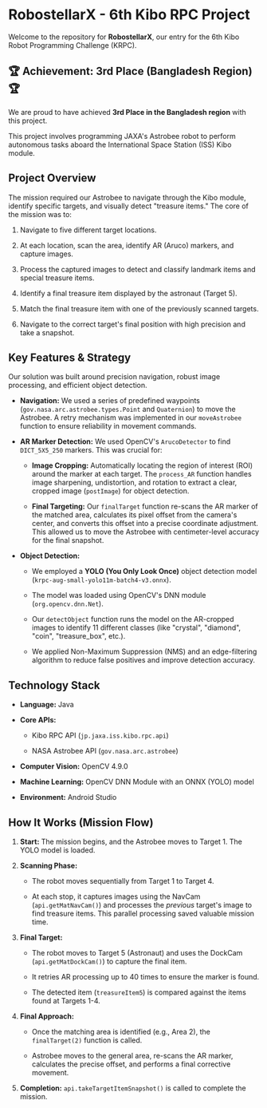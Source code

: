 # RobostellarX - 6th Kibo RPC Project

Welcome to the repository for **RobostellarX**, our entry for the 6th Kibo Robot Programming Challenge (KRPC).

## 🏆 Achievement: 3rd Place (Bangladesh Region) 🏆

We are proud to have achieved **3rd Place in the Bangladesh region** with this project.

This project involves programming JAXA's Astrobee robot to perform autonomous tasks aboard the International Space Station (ISS) Kibo module.

## Project Overview

The mission required our Astrobee to navigate through the Kibo module, identify specific targets, and visually detect "treasure items." The core of the mission was to:

1. Navigate to five different target locations.

2. At each location, scan the area, identify AR (Aruco) markers, and capture images.

3. Process the captured images to detect and classify landmark items and special treasure items.

4. Identify a final treasure item displayed by the astronaut (Target 5).

5. Match the final treasure item with one of the previously scanned targets.

6. Navigate to the correct target's final position with high precision and take a snapshot.

## Key Features & Strategy

Our solution was built around precision navigation, robust image processing, and efficient object detection.

* **Navigation:** We used a series of predefined waypoints (`gov.nasa.arc.astrobee.types.Point` and `Quaternion`) to move the Astrobee. A retry mechanism was implemented in our `moveAstrobee` function to ensure reliability in movement commands.

* **AR Marker Detection:** We used OpenCV's `ArucoDetector` to find `DICT_5X5_250` markers. This was crucial for:

  * **Image Cropping:** Automatically locating the region of interest (ROI) around the marker at each target. The `process_AR` function handles image sharpening, undistortion, and rotation to extract a clear, cropped image (`postImage`) for object detection.

  * **Final Targeting:** Our `finalTarget` function re-scans the AR marker of the matched area, calculates its pixel offset from the camera's center, and converts this offset into a precise coordinate adjustment. This allowed us to move the Astrobee with centimeter-level accuracy for the final snapshot.

* **Object Detection:**

  * We employed a **YOLO (You Only Look Once)** object detection model (`krpc-aug-small-yolo11m-batch4-v3.onnx`).

  * The model was loaded using OpenCV's DNN module (`org.opencv.dnn.Net`).

  * Our `detectObject` function runs the model on the AR-cropped images to identify 11 different classes (like "crystal", "diamond", "coin", "treasure_box", etc.).

  * We applied Non-Maximum Suppression (NMS) and an edge-filtering algorithm to reduce false positives and improve detection accuracy.

## Technology Stack

* **Language:** Java

* **Core APIs:**

  * Kibo RPC API (`jp.jaxa.iss.kibo.rpc.api`)

  * NASA Astrobee API (`gov.nasa.arc.astrobee`)

* **Computer Vision:** OpenCV 4.9.0

* **Machine Learning:** OpenCV DNN Module with an ONNX (YOLO) model

* **Environment:** Android Studio

## How It Works (Mission Flow)

1. **Start:** The mission begins, and the Astrobee moves to Target 1. The YOLO model is loaded.

2. **Scanning Phase:**

   * The robot moves sequentially from Target 1 to Target 4.

   * At each stop, it captures images using the NavCam (`api.getMatNavCam()`) and processes the *previous* target's image to find treasure items. This parallel processing saved valuable mission time.

3. **Final Target:**

   * The robot moves to Target 5 (Astronaut) and uses the DockCam (`api.getMatDockCam()`) to capture the final item.

   * It retries AR processing up to 40 times to ensure the marker is found.

   * The detected item (`treasureItem5`) is compared against the items found at Targets 1-4.

4. **Final Approach:**

   * Once the matching area is identified (e.g., Area 2), the `finalTarget(2)` function is called.

   * Astrobee moves to the general area, re-scans the AR marker, calculates the precise offset, and performs a final corrective movement.

5. **Completion:** `api.takeTargetItemSnapshot()` is called to complete the mission.
